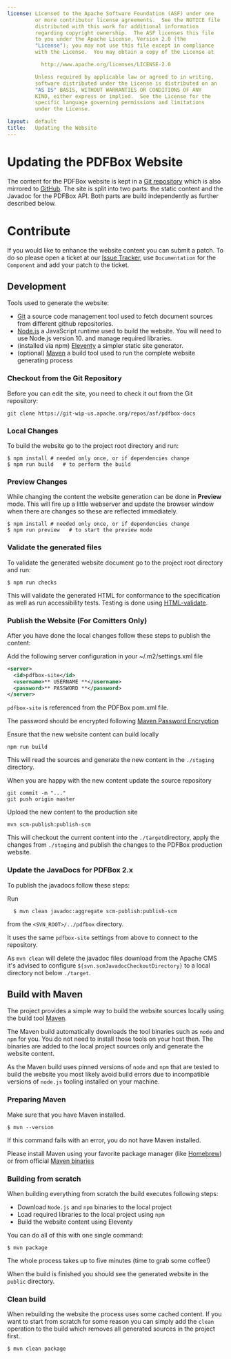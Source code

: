 ```yaml
---
license: Licensed to the Apache Software Foundation (ASF) under one
         or more contributor license agreements.  See the NOTICE file
         distributed with this work for additional information
         regarding copyright ownership.  The ASF licenses this file
         to you under the Apache License, Version 2.0 (the
         "License"); you may not use this file except in compliance
         with the License.  You may obtain a copy of the License at

           http://www.apache.org/licenses/LICENSE-2.0

         Unless required by applicable law or agreed to in writing,
         software distributed under the License is distributed on an
         "AS IS" BASIS, WITHOUT WARRANTIES OR CONDITIONS OF ANY
         KIND, either express or implied.  See the License for the
         specific language governing permissions and limitations
         under the License.

layout:  default
title:   Updating the Website
---
```


# Updating the PDFBox Website

The content for the PDFBox website is kept in a [Git repository](https://git-wip-us.apache.org/repos/asf/pdfbox-docs) which is also mirrored to [GitHub](https://github.com/apache/pdfbox-docs). The site is split into two parts: the static content and the Javadoc for the PDFBox API. Both parts are build independently as further described below.

# Contribute
If you would like to enhance the website content you can submit a patch. To do so please open a ticket at our [Issue Tracker](https://issues.apache.org/jira/browse/PDFBOX), use `Documentation` for the `Component` and add your patch to the ticket.

## Development

Tools used to generate the website:

- [Git](https://git-scm.com/) a source code management tool used to fetch document sources from different
  github repositories.
- [Node.js](https://nodejs.org/) a JavaScript runtime used to build the website. You will need to use Node.js version 10.
  and manage required libraries.
- (installed via npm) [Eleventy](https://www.11ty.dev//) a simpler static site generator.
- (optional) [Maven](https://maven.apache.org/) a build tool used to run the complete website generating process

### Checkout from the Git Repository

Before you can edit the site, you need to check it out from the Git repository:

~~~
git clone https://git-wip-us.apache.org/repos/asf/pdfbox-docs
~~~

### Local Changes

To build the website go to the project root directory and run:

~~~
$ npm install # needed only once, or if dependencies change
$ npm run build   # to perform the build
~~~

### Preview Changes

While changing the content the website generation can be done in **Preview** mode. This will fire up a little webserver and update the browser window when there are changes so these are reflected immediately.
~~~
$ npm install # needed only once, or if dependencies change
$ npm run preview   # to start the preview mode
~~~

### Validate the generated files

To validate the generated website document go to the project root directory and run:

~~~
$ npm run checks
~~~

This will validate the generated HTML for conformance to the specification as well as run accessibility tests. Testing is done using [HTML-validate](https://html-validate.org/).


### Publish the Website (For Comitters Only)
After you have done the local changes follow these steps to publish the content:

Add the following server configuration in your ~/.m2/settings.xml file

~~~xml
<server>
  <id>pdfbox-site</id>
  <username>** USERNAME **</username>
  <password>** PASSWORD **</password>
</server>
~~~

`pdfbox-site` is referenced from the PDFBox pom.xml file.

<p class="alert alert-warning">The password should be encrypted following <a href="https://maven.apache.org/guides/mini/guide-encryption.html">Maven Password Encryption</a></p>

Ensure that the new website content can build locally

~~~
npm run build
~~~

This will read the sources and generate the new content in the ``./staging`` directory.

When you are happy with the new content update the source repository

~~~
git commit -m "..."
git push origin master
~~~

Upload the new content to the production site

~~~
mvn scm-publish:publish-scm
~~~

This will checkout the current content into the ``./target``directory, apply the changes from ``./staging`` and publish
the changes to the PDFBox production website.

### Update the JavaDocs for PDFBox 2.x
To publish the javadocs follow these steps:

Run
~~~
  $ mvn clean javadoc:aggregate scm-publish:publish-scm
~~~

from the `<SVN_ROOT>/../pdfbox` directory.

It uses the same `pdfbox-site` settings from above to connect to the repository.

<p class="alert alert-info">As <code>mvn clean</code> will delete the javadoc files download from the Apache CMS it's advised to configure <code>${svn.scmJavadocCheckoutDirectory}</code> to a local directory not below <code>./target</code>.</p>

## Build with Maven

The project provides a simple way to build the website sources locally using the build tool [Maven](https://maven.apache.org/).

The Maven build automatically downloads the tool binaries such as `node` and `npm` for you. You do not need to install
those tools on your host then. The binaries are added to the local project sources only and generate the website content.

As the Maven build uses pinned versions of `node` and `npm` that are tested to build the website you most likely avoid
build errors due to incompatible versions of `node.js` tooling installed on your machine.

### Preparing Maven

Make sure that you have Maven installed.

    $ mvn --version

If this command fails with an error, you do not have Maven installed.

Please install Maven using your favorite package manager (like [Homebrew](https://brew.sh/)) or from
official [Maven binaries](https://maven.apache.org/install.html)

### Building from scratch

When building everything from scratch the build executes following steps:

- Download `Node.js` and `npm` binaries to the local project
- Load required libraries to the local project using `npm`
- Build the website content using Eleventy

You can do all of this with one single command:

    $ mvn package

The whole process takes up to five minutes (time to grab some coffee!)

When the build is finished you should see the generated website in the `public` directory.

### Clean build

When rebuilding the website the process uses some cached content.
If you want to start from scratch for some reason you can simply add the `clean` operation to the build which removes
all generated sources in the project first.

    $ mvn clean package